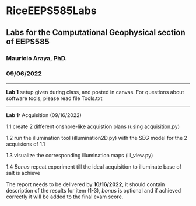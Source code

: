 # RiceEEPS585Labs
## Labs for the Computational Geophysical section of EEPS585
### Mauricio Araya, PhD.
### 09/06/2022

---

**Lab 1** setup given during class, and posted in canvas. For questions about software tools, please read file Tools.txt

---
**Lab 1:** Acquisition (09/16/2022)

1.1 create 2 different onshore-like acquistion plans (using acquisition.py)

1.2 run the illumination tool (illumination2D.py) with the SEG model for the 2 acquisions of 1.1

1.3 visualize the corresponding illumination maps (ill_view.py)

1.4 *Bonus* repeat experiment till the ideal acquisition to illuminate base of salt is achieve

The report needs to be delivered by **10/16/2022**, it should contain description of the results for item (1-3), *bonus* is optional and if achieved correctly it will be added to the final exam score.
